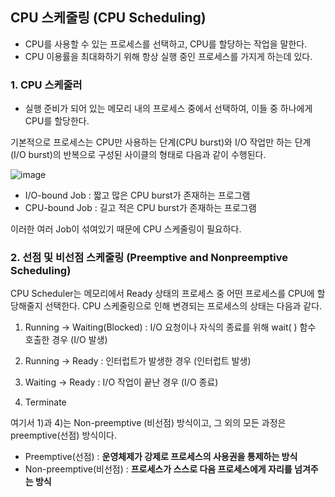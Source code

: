 ## CPU 스케줄링 (CPU Scheduling)

- CPU를 사용할 수 있는 프로세스를 선택하고, CPU를 할당하는 작업을 말한다. 
- CPU 이용률을 최대화하기 위해 항상 실행 중인 프로세스를 가지게 하는데 있다.

### 1. CPU 스케줄러 

- 실행 준비가 되어 있는 메모리 내의 프로세스 중에서 선택하여, 이들 중 하나에게 CPU를 할당한다.


기본적으로 프로세스는 CPU만 사용하는 단계(CPU burst)와 I/O 작업만 하는 단계(I/O burst)의 반복으로 구성된 사이클의 형태로 다음과 같이 수행된다.

![image](https://user-images.githubusercontent.com/45483116/233749530-e99e0015-167d-489d-bda8-d8997726e8eb.png)


-  I/O-bound Job : 짧고 많은 CPU burst가 존재하는 프로그램 
-  CPU-bound Job : 길고 적은 CPU burst가 존재하는 프로그램

이러한 여러 Job이 섞여있기 때문에 CPU 스케줄링이 필요하다.

### 2. 선점 및 비선점 스케줄링 (Preemptive and Nonpreemptive Scheduling)

CPU Scheduler는 메모리에서 Ready 상태의 프로세스 중 어떤 프로세스를 CPU에 할당해줄지 선택한다. CPU 스케줄링으로 인해 변경되는 프로세스의 상태는 다음과 같다. 
 
 1) Running → Waiting(Blocked) : I/O 요청이나 자식의 종료를 위해 wait( ) 함수 호출한 경우 (I/O 발생)

 2) Running → Ready : 인터럽트가 발생한 경우 (인터럽트 발생)

 3) Waiting → Ready : I/O 작업이 끝난 경우 (I/O 종료)

 4) Terminate

여기서 1)과 4)는 Non-preemptive (비선점) 방식이고, 그 외의 모든 과정은 preemptive(선점) 방식이다. 

- Preemptive(선점) : **운영체제가 강제로 프로세스의 사용권을 통제하는 방식**
- Non-preemptive(비선점) : **프로세스가 스스로 다음 프로세스에게 자리를 넘겨주는 방식**

